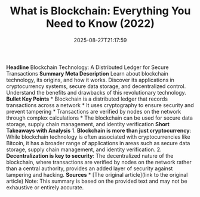 ﻿---
title: "What is Blockchain: Everything You Need to Know (2022)"
date: "2025-08-27T21:17:59"
category: "Markets"
summary: ""
slug: "what is blockchain everything you need to know 2022"
source_urls:
  - "https://techncruncher.blogspot.com/2022/04/what-is-blockchain-everything-you-need.html"
seo:
  title: "What is Blockchain: Everything You Need to Know (2022) | Hash n Hedge"
  description: ""
  keywords: ["news", "markets", "brief"]
---
**Headline** Blockchain Technology: A Distributed Ledger for Secure Transactions  **Summary Meta Description** Learn about blockchain technology, its origins, and how it works. Discover its applications in cryptocurrency systems, secure data storage, and decentralized control. Understand the benefits and drawbacks of this revolutionary technology.  **Bullet Key Points**  * Blockchain is a distributed ledger that records transactions across a network * It uses cryptography to ensure security and prevent tampering * Transactions are verified by nodes on the network through complex calculations * The blockchain can be used for secure data storage, supply chain management, and identity verification  **Short Takeaways with Analysis**  1. **Blockchain is more than just cryptocurrency**: While blockchain technology is often associated with cryptocurrencies like Bitcoin, it has a broader range of applications in areas such as secure data storage, supply chain management, and identity verification. 2. **Decentralization is key to security**: The decentralized nature of the blockchain, where transactions are verified by nodes on the network rather than a central authority, provides an added layer of security against tampering and hacking.  **Sources**  * [The original article](link to the original article)  Note: This summary is based on the provided text and may not be exhaustive or entirely accurate. 
